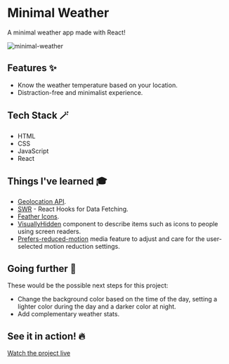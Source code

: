 # Minimal Weather
A minimal weather app made with React!

![minimal-weather](https://github.com/mariobarcelo/minimal-weather/assets/44384270/567ea79e-5dc4-4afa-858c-583507347743)

## Features ✨

- Know the weather temperature based on your location.
- Distraction-free and minimalist experience.

## Tech Stack 🪄

- HTML
- CSS
- JavaScript
- React

## Things I've learned 🎓

- [Geolocation API](https://developer.mozilla.org/en-US/docs/Web/API/Geolocation_API).
- [SWR](https://swr.vercel.app/) - React Hooks for Data Fetching.
- [Feather Icons](https://feathericons.com/).
- [VisuallyHidden](https://www.joshwcomeau.com/snippets/react-components/visually-hidden/) component to describe items such as icons to people using screen readers.
- [Prefers-reduced-motion](https://developer.mozilla.org/en-US/docs/Web/CSS/@media/prefers-reduced-motion) media feature to adjust and care for the user-selected motion reduction settings.

## Going further 🚀
These would be the possible next steps for this project:
- Change the background color based on the time of the day, setting a lighter color during the day and a darker color at night.
- Add complementary weather stats.

## See it in action! 🔥

[Watch the project live](https://minimalweather.vercel.app/)
